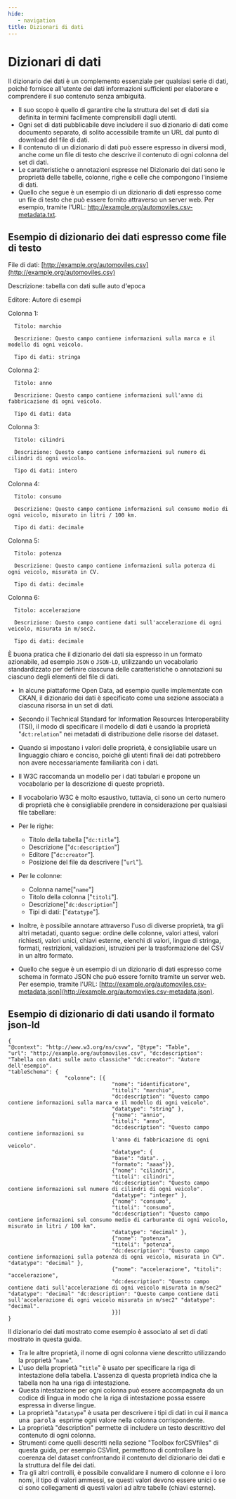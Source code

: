 ```yaml
---
hide:
   - navigation
title: Dizionari di dati
---
```



# Dizionari di dati

Il dizionario dei dati è un complemento essenziale per qualsiasi serie di dati, poiché fornisce all'utente dei dati informazioni sufficienti per elaborare e comprendere il suo contenuto senza ambiguità.

- Il suo scopo è quello di garantire che la struttura del set di dati sia definita in termini facilmente comprensibili dagli utenti.
- Ogni set di dati pubblicabile deve includere il suo dizionario di dati come documento separato, di solito accessibile tramite un URL dal punto di download del file di dati.
- Il contenuto di un dizionario di dati può essere espresso in diversi modi, anche come un file di testo che descrive il contenuto di ogni colonna del set di dati.
- Le caratteristiche o annotazioni espresse nel Dizionario dei dati sono le proprietà delle tabelle, colonne, righe e celle che compongono l'insieme di dati.
- Quello che segue è un esempio di un dizionario di dati espresso come un file di testo che può essere fornito attraverso un server web. Per esempio, tramite l'URL: http://example.org/automoviles.csv-metadata.txt.


## Esempio di dizionario dei dati espresso come file di testo

File di dati: [http://example.org/automoviles.csv](http://example.org/automoviles.csv) 

Descrizione: tabella con dati sulle auto d'epoca 

Editore: Autore di esempi


Colonna 1:
   
      Titolo: marchio

      Descrizione: Questo campo contiene informazioni sulla marca e il modello di ogni veicolo.

      Tipo di dati: stringa 
   
Colonna 2:
  
      Titolo: anno

      Descrizione: Questo campo contiene informazioni sull'anno di fabbricazione di ogni veicolo.

      Tipo di dati: data 
   
Colonna 3:
   
      Titolo: cilindri

      Descrizione: Questo campo contiene informazioni sul numero di cilindri di ogni veicolo.

      Tipo di dati: intero 
   
Colonna 4:
   
      Titolo: consumo

      Descrizione: Questo campo contiene informazioni sul consumo medio di ogni veicolo, misurato in litri / 100 km.

      Tipo di dati: decimale 
   
Colonna 5:
   
      Titolo: potenza

      Descrizione: Questo campo contiene informazioni sulla potenza di ogni veicolo, misurata in CV.

      Tipo di dati: decimale

Colonna 6:
   
      Titolo: accelerazione

      Descrizione: Questo campo contiene dati sull'accelerazione di ogni veicolo, misurata in m/sec2.

      Tipo di dati: decimale


È buona pratica che il dizionario dei dati sia espresso in un formato azionabile, ad esempio `JSON` o `JSON-LD`, utilizzando un vocabolario standardizzato per definire ciascuna delle caratteristiche o annotazioni su ciascuno degli elementi del file di dati.

- In alcune piattaforme Open Data, ad esempio quelle implementate con CKAN, il dizionario dei dati è specificato come una sezione associata a ciascuna risorsa in un set di dati. 
- Secondo il Technical Standard for Information Resources Interoperability (TSI), il modo di specificare il modello di dati è usando la proprietà "`dct:relation`" nei metadati di distribuzione delle risorse del dataset.
- Quando si impostano i valori delle proprietà, è consigliabile usare un linguaggio chiaro e conciso, poiché gli utenti finali dei dati potrebbero non avere necessariamente familiarità con i dati.
- Il W3C raccomanda un modello per i dati tabulari e propone un vocabolario per la descrizione di queste proprietà.
- Il vocabolario W3C è molto esaustivo, tuttavia, ci sono un certo numero di proprietà che è consigliabile prendere in considerazione per qualsiasi file tabellare:

- Per le righe:
     - Titolo della tabella ["`dc:title`"].
     - Descrizione ["`dc:description`"]
     - Editore ["`dc:creator`"].
     - Posizione del file da descrivere ["`url`"].

- Per le colonne:
     - Colonna name["`name`"]
     - Titolo della colonna ["`titoli`"].
     - Descrizione["`dc:description`"]
     - Tipi di dati: ["`datatype`"].

- Inoltre, è possibile annotare attraverso l'uso di diverse proprietà, tra gli altri metadati, quanto segue: ordine delle colonne, valori attesi, valori richiesti, valori unici, chiavi esterne, elenchi di valori, lingue di stringa, formati, restrizioni, validazioni, istruzioni per la trasformazione del CSV in un altro formato.
- Quello che segue è un esempio di un dizionario di dati espresso come schema in formato JSON che può essere fornito tramite un server web. Per esempio, tramite l'URL: [http://example.org/automoviles.csv-metadata.json](http://example.org/automoviles.csv-metadata.json).


## Esempio di dizionario di dati usando il formato json-ld
```
{
"@context": "http://www.w3.org/ns/csvw", "@type": "Table",
"url": "http://example.org/automoviles.csv", "dc:description": "Tabella con dati sulle auto classiche" "dc:creator": "Autore dell'esempio".
"tableSchema": {
                  "colonne": [{
                                 "nome": "identificatore",
                                 "titoli": "marchio",
                                 "dc:description": "Questo campo contiene informazioni sulla marca e il modello di ogni veicolo".
                                 "datatype": "string" },
                                 {"nome": "annio",
                                 "titoli": "anno",
                                 "dc:description": "Questo campo contiene informazioni su
                                 l'anno di fabbricazione di ogni veicolo".
                                 "datatype": {
                                 "base": "data". ,
                                 "formato": "aaaa"}},
                                 {"nome": "cilindri",
                                 "titoli": cilindri",
                                 "dc:description": "Questo campo contiene informazioni sul numero di cilindri di ogni veicolo".
                                 "datatype": "integer" },
                                 {"nome": "consumo",
                                 "titoli": "consumo",
                                 "dc:description": "Questo campo contiene informazioni sul consumo medio di carburante di ogni veicolo, misurato in litri / 100 km".
                                 "datatype": "decimal" },
                                 {"nome": "potenza",
                                 "titoli": "potenza",
                                 "dc:description": "Questo campo contiene informazioni sulla potenza di ogni veicolo, misurata in CV". "datatype": "decimal" },
                                 {"nome": "accelerazione", "titoli": "accelerazione",
                                 "dc:description": "Questo campo contiene dati sull'accelerazione di ogni veicolo misurata in m/sec2" "datatype": "decimal" "dc:description": "Questo campo contiene dati sull'accelerazione di ogni veicolo misurata in m/sec2" "datatype": "decimal".
                                 }}]
}
```

Il dizionario dei dati mostrato come esempio è associato al set di dati mostrato in questa guida.

- Tra le altre proprietà, il nome di ogni colonna viene descritto utilizzando la proprietà "`name`".
- L'uso della proprietà "`title`" è usato per specificare la riga di intestazione della tabella. L'assenza di questa proprietà indica che la tabella non ha una riga di intestazione.
- Questa intestazione per ogni colonna può essere accompagnata da un codice di lingua in modo che la riga di intestazione possa essere espressa in diverse lingue.
- La proprietà "`datatype`" è usata per descrivere i tipi di dati in cui il <kbd>  manca una parola </kbd>
esprime ogni valore nella colonna corrispondente.
- La proprietà "description" permette di includere un testo descrittivo del contenuto di ogni colonna.
- Strumenti come quelli descritti nella sezione "Toolbox forCSVfiles" di questa guida, per esempio CSVlint, permettono di controllare la coerenza del dataset confrontando il contenuto del dizionario dei dati e la struttura del file dei dati.
- Tra gli altri controlli, è possibile convalidare il numero di colonne e i loro nomi, il tipo di valori ammessi, se questi valori devono essere unici o se ci sono collegamenti di questi valori ad altre tabelle (chiavi esterne).

